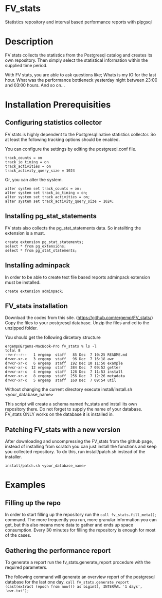 # FV_stats
Statistics repository and interval based performance reports with plpgsql

# Description
FV stats collects the statistics from the Postgresql catalog and creates its own repository. Then simply select the statistical information within the supplied time period. 

With FV stats, you are able to ask questions like;
Whats is my IO for the last hour.
What was the performance bottleneck yesterday night between 23:00 and 03:00 hours. 
And so on... 

# Installation Prerequisities
## Configuring statistics collector
FV stats is highly dependent to the Postgresql native statistics collector. So at least the following tracking options should be enabled.

You can configure the settings by editing the postgresql.conf file.

```
track_counts = on
track_io_timing = on
track_activities = on
track_activity_query_size = 1024
```

Or, you can alter the system.

```
alter system set track_counts = on;
alter system set track_io_timing = on;
alter system set track_activities = on;
alter system set track_activity_query_size = 1024;
```

## Installing pg_stat_statements
FV stats also collects the pg_stat_statements data. So installting the extension is a must. 

```
create extension pg_stat_statements; 
select * from pg_extensions;
select * from pg_stat_statements; 
```
## Installing adminpack
In order to be able to create text file based reports adminpack extension must be installed. 

```
create extension adminpack;
```

## FV_stats installation
Download the codes from this site. (https://github.com/ergemp/FV_stats/)
Copy the files to your postgresql database.
Unzip the files and cd to the unzipped folder. 

You should get the following dircetory structure
```
ergemp@Ergems-MacBook-Pro fv_stats % ls -l
total 8
-rw-r--r--   1 ergemp  staff   85 Dec  7 10:25 README.md
drwxr-xr-x   3 ergemp  staff   96 Dec  7 16:18 awr
drwxr-xr-x   6 ergemp  staff  192 Dec 10 11:50 example
drwxr-xr-x  12 ergemp  staff  384 Dec  7 09:52 getter
drwxr-xr-x   4 ergemp  staff  128 Dec  7 11:53 install
drwxr-xr-x   8 ergemp  staff  256 Dec  7 12:26 metadata
drwxr-xr-x   5 ergemp  staff  160 Dec  7 09:54 util
```

Without changing the current directory execute install/install.sh <your_database_name>

This script will create a schema named fv_stats and install its own repository there. 
Do not forget to supply the name of your database. FV_stats ONLY works on the database it is installed in. 

## Patching FV_stats with a new version
After downloading and uncompressing the FV_stats from the github page, instead of installing from scratch you can just install the functions and keep you collected repository. To do this, run install/patch.sh instead of the installer. 

```
install/patch.sh <your_database_name>
```


# Examples 

## Filling up the repo
In order to start filling up the repository run the ```call fv_stats.fill_meta();``` command. The more frequently you run, more granular information you can get, but this also means more data to gather and ends up space consumption. Every 30 minutes for filling the repository is enough for most of the cases. 

## Gathering the performance report
To generate a report run the fv_stats.generate_report procedure with the required parameters. 

The following command will generate an overview report of the postgresql database for the last one day. 
```call fv_stats.generate_report (cast(extract (epoch from now()) as bigint), INTERVAL '1 days', 'awr.txt');```












